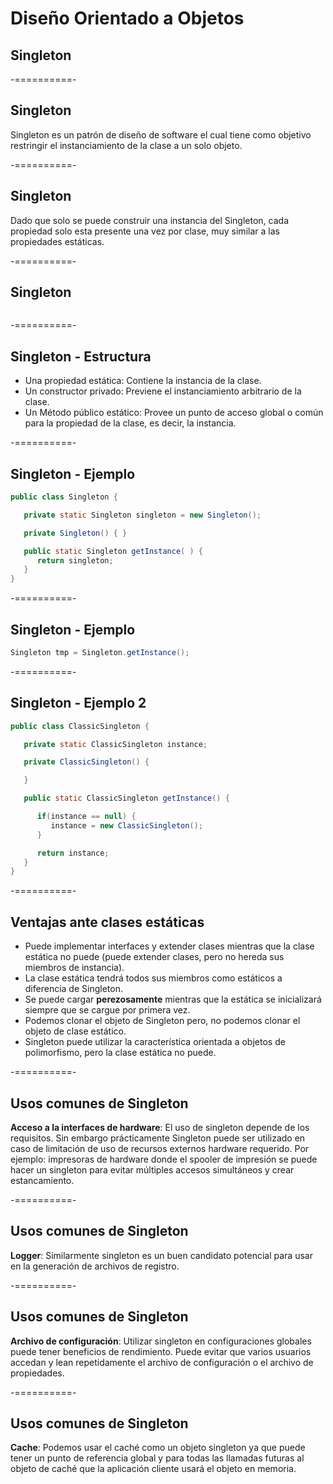 # Diseño Orientado a Objetos
## Singleton

-==========-

## Singleton

Singleton es un patrón de diseño de software el cual tiene como objetivo restringir el instanciamiento de la clase a un solo objeto.

-==========-

## Singleton

Dado que solo se puede construir una instancia del Singleton, cada propiedad solo esta presente una vez por clase, muy similar a las propiedades estáticas.

-==========-

## Singleton

<div class="image">
  <img class="no-border" data-src="img/21-01.png"/>
</div>

-==========-

## Singleton - Estructura

- Una propiedad estática: Contiene la instancia de la clase.
- Un constructor privado: Previene el instanciamiento arbitrario de la clase.
- Un Método público estático: Provee un punto de acceso global o común para la propiedad de la clase, es decir, la instancia.

-==========-

## Singleton - Ejemplo

```java
public class Singleton {

   private static Singleton singleton = new Singleton();

   private Singleton() { }

   public static Singleton getInstance( ) {
      return singleton;
   }
}
```

-==========-

## Singleton - Ejemplo

```java
Singleton tmp = Singleton.getInstance();

```

-==========-

## Singleton - Ejemplo 2

```java
public class ClassicSingleton {

   private static ClassicSingleton instance;

   private ClassicSingleton() {

   }

   public static ClassicSingleton getInstance() {

	  if(instance == null) {
         instance = new ClassicSingleton();
      }

      return instance;
   }
}
```

-==========-

## Ventajas ante clases estáticas

- Puede implementar interfaces y extender clases mientras que la clase estática no puede (puede extender clases, pero no hereda sus miembros de instancia).
- La clase estática tendrá todos sus miembros como estáticos a diferencia de Singleton.
- Se puede cargar **perezosamente** mientras que la estática se inicializará siempre que se cargue por primera vez.
- Podemos clonar el objeto de Singleton pero, no podemos clonar el objeto de clase estático.
- Singleton puede utilizar la característica orientada a objetos de polimorfismo, pero la clase estática no puede.

-==========-

## Usos comunes de Singleton

**Acceso a la interfaces de hardware**: El uso de singleton depende de los requisitos. Sin embargo prácticamente Singleton puede ser utilizado en caso de limitación de uso de recursos externos hardware requerido. Por ejemplo: impresoras de hardware donde el spooler de impresión se puede hacer un singleton para evitar múltiples accesos simultáneos y crear estancamiento.

-==========-

## Usos comunes de Singleton

**Logger**: Similarmente singleton es un buen candidato potencial para usar en la generación de archivos de registro.

-==========-

## Usos comunes de Singleton

**Archivo de configuración**: Utilizar singleton en configuraciones globales puede tener beneficios de rendimiento. Puede evitar que varios usuarios accedan y lean repetidamente el archivo de configuración o el archivo de propiedades.

-==========-

## Usos comunes de Singleton

**Cache**: Podemos usar el caché como un objeto singleton ya que puede tener un punto de referencia global y para todas las llamadas futuras al objeto de caché que la aplicación cliente usará el objeto en memoria.
